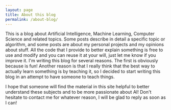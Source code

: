 ```yaml
---
layout: page
title: About this blog
permalink: /about-blog/
---
```

This is a blog about Artificial Intelligence, Machine Learning, Computer Science and related topics.
Some posts describe in detail a specific topic or algorithm, and some posts are about my personal projects and my opinions about stuff. All the code that I provide to better explain something is free to use and modify and you can reuse it at your will, just let me know if you improve it.
I'm writing this blog for several reasons. The first is obviously because is fun! Another reason is that I really think that the best way to actually learn something is by teaching it, so I decided to start writing this blog in an attempt to have someone to teach things.

I hope that someone will find the material in this site helpful to better understand these subjects and to be more passionate about AI! Don't hesitate to contact me for whatever reason, I will be glad to reply as soon as I can!
